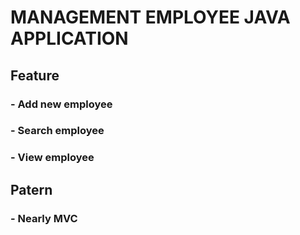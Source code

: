 # MANAGEMENT EMPLOYEE JAVA APPLICATION

## Feature
### - Add new employee
### - Search employee
### - View employee

## Patern
### - Nearly MVC
